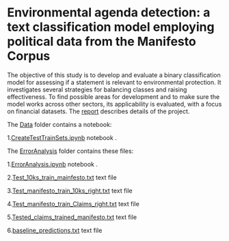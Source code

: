 # Environmental agenda detection: a text classification model employing political data from the Manifesto Corpus
The objective of this study is to develop and evaluate a binary classification model for assessing if a statement is relevant to environmental protection. It investigates several strategies for balancing classes and raising effectiveness. To find possible areas for development and to make sure the model works across other sectors, its applicability is evaluated, with a focus on financial datasets. The [report](https://github.com/yerkesoul/Environmental-agenda-detection/blob/main/Manifesto_project_model.pdf) describes details of the project.

The [Data](https://github.com/yerkesoul/Environmental-agenda-detection/tree/main/Data) folder contains a notebook:

1.[CreateTestTrainSets.ipynb](https://github.com/yerkesoul/Environmental-agenda-detection/blob/main/Data/CreateTestTrainSets.ipynb) notebook .



The [ErrorAnalysis](https://github.com/yerkesoul/Environmental-agenda-detection/tree/main/ErrorAnalysis) folder contains these files:

1.[ErrorAnalysis.ipynb](https://github.com/yerkesoul/Environmental-agenda-detection/blob/main/ErrorAnalysis/ErrorAnalysis.ipynb) notebook .

2.[Test_10ks_train_mainfesto.txt](https://github.com/yerkesoul/Environmental-agenda-detection/blob/main/ErrorAnalysis/Test_10ks_train_mainfesto.txt)  text file

3.[Test_manifesto_train_10ks_right.txt](https://github.com/yerkesoul/Environmental-agenda-detection/blob/main/ErrorAnalysis/Test_manifesto_train_10ks_right.txt)  text file

4.[Test_manifesto_train_Claims_right.txt](https://github.com/yerkesoul/Environmental-agenda-detection/blob/main/ErrorAnalysis/)  text file

5.[Tested_claims_trained_manifesto.txt](https://github.com/yerkesoul/Environmental-agenda-detection/blob/main/ErrorAnalysis/)  text file

6.[baseline_predictions.txt](https://github.com/yerkesoul/Environmental-agenda-detection/blob/main/ErrorAnalysis/) text file
